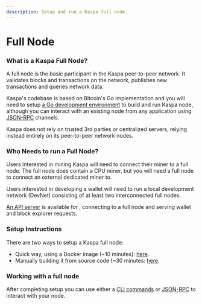 ```yaml
---
description: Setup and run a Kaspa full node.
---
```


# Full Node

### What is a Kaspa Full Node?

A full node is the basic participant in the Kaspa peer-to-peer network. It validates blocks and transactions on the network, publishes new transactions and queries network data.

Kaspa's codebase is based on Bitcoin's Go implementation and you will need to setup [a Go development environment](https://app.gitbook.com/@kaspa/s/kaspa/~/drafts/-LsLyvtECTPlocs1u90J/primary/getting-started/running-a-node/build-a-node-server-from-source-code#prerequisites) to build and run Kaspa node, although you can interact with an existing node from any application using [JSON-RPC](interact-with-a-node/node-json-rpc-api.md) channels.

Kaspa does not rely on trusted 3rd parties or centralized servers, relying instead entirely on its peer-to-peer network nodes.  

### Who Needs to run a Full Node?

Users interested in mining Kaspa will need to connect their miner to a full node. The full node does contain a CPU miner, but you will need a full node to connect an external dedicated miner to.

Users interested in developing a wallet will need to run a local development network \(DevNet\) consisting of at least two interconnected full nodes. 

[An API server](../api-server/) is available for , connecting to a full node and serving wallet and block explorer requests.

### Setup Instructions

There are two ways to setup a Kaspa full node:

* Quick way, using a Docker image \(~10 minutes\): [here](full-node-quick-setup-with-docker.md).
* Manually building it from source code \(~30 minutes: [here](build-a-node-server-from-source-code.md).

### Working with a full node

After completing setup you can use either a [CLI commands](interact-with-a-node/node-cli-interface.md) or [JSON-RPC](interact-with-a-node/node-json-rpc-api.md) to interact with your node.







